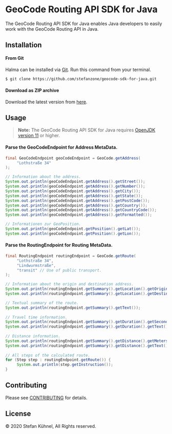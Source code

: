 # GeoCode Routing API SDK for Java
The GeoCode Routing API SDK for Java enables Java developers to easily work with the GeoCode Routing API in Java.

## Installation

#### From Git

Halma can be installed via [Git](https://git-scm.com/downloads). Run this command from your terminal.

```bash
$ git clone https://github.com/stefanzone/geocode-sdk-for-java.git
```

#### Download as ZIP archive

Download the latest version from [here](https://github.com/stefanzone/geocode-sdk-for-java/archive/main.zip).

## Usage

> **Note:** The GeoCode Routing API SDK for Java requires [OpenJDK version 11](https://www.oracle.com/java/technologies/javase-jdk11-downloads.html) or higher.

#### Parse the GeoCodeEndpoint for Address MetaData.
```java
final GeoCodeEndpoint geoCodeEndpoint = GeoCode.getAddress(
     "Lothstraße 34"
);

// Information about the address.
System.out.println(geoCodeEndpoint.getAddress().getStreet());
System.out.println(geoCodeEndpoint.getAddress().getNumber());
System.out.println(geoCodeEndpoint.getAddress().getCity());
System.out.println(geoCodeEndpoint.getAddress().getState());
System.out.println(geoCodeEndpoint.getAddress().getPostCode());
System.out.println(geoCodeEndpoint.getAddress().getCountry());
System.out.println(geoCodeEndpoint.getAddress().getCountryCode());
System.out.println(geoCodeEndpoint.getAddress().getFormatted());

// Informationen zur GeoPosition.
System.out.println(geoCodeEndpoint.getPosition().getLat());
System.out.println(geoCodeEndpoint.getPosition().getLon());
```

#### Parse the RoutingEndpoint for Routing MetaData.
```java
final RoutingEndpoint routingEndpoint = GeoCode.getRoute(
     "Lothstraße 34",
     "Lindwurmstraße",
     "transit" // Use of public transport.
);

// Information about the origin and destination address.
System.out.println(routingEndpoint.getSummary().getLocation().getOrigin());
System.out.println(routingEndpoint.getSummary().getLocation().getDestination());

// Textual summary of the route.
System.out.println(routingEndpoint.getSummary().getText()); 
        
// Travel time information.
System.out.println(routingEndpoint.getSummary().getDuration().getSeconds());
System.out.println(routingEndpoint.getSummary().getDuration().getText());
        
// Distance information.
System.out.println(routingEndpoint.getSummary().getDistance().getMeters());
System.out.println(routingEndpoint.getSummary().getDistance().getText());
        
// All steps of the calculated route.
for (Step step : routingEndpoint.getRoute()) {
     System.out.println(step.getInstruction());
}
```

## Contributing

Please see [CONTRIBUTING](https://github.com/stefanzone/geocode-sdk-for-java/blob/main/CONTRIBUTING.md) for details.

## License

&copy; 2020 Stefan Kühnel, All Rights reserved.
